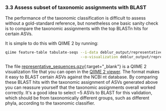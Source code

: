 ### 3.3 Assess subset of taxonomic assignments with BLAST

The performance of the taxonomic classification is difficult to assess without a gold-standard reference, but nonetheless one basic sanity check is to compare the taxonomic assignments with the top BLASTn hits for certain ASVs.

It is simple to do this with QIIME 2 by running:

```bash
qiime feature-table tabulate-seqs --i-data deblur_output/representative_sequences.qza \
                                  --o-visualization deblur_output/representative_sequences.qzv
```

The file [representative_sequences.qzv](repo:results/representative_sequences.qzv){:target="_blank"} is a QIIME 2 visualization file that you can open in the [QIIME 2 viewer][3]. The format makes it easy to BLAST certain ASVs against the NCBI nt database. By comparing these BLAST hits with the taxonomic assignment of ASVs generated above you can reassure yourself that the taxonomic assignments overall worked correctly. It's a good idea to select ~5 ASVs to BLAST for this validation, which should be from taxonomically different groups, such as different phyla, according to the taxonomic classifier.

[3]: https://view.qiime2.org/

